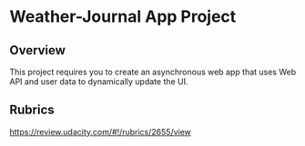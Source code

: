 # Weather-Journal App Project

## Overview
This project requires you to create an asynchronous web app that uses Web API and user data to dynamically update the UI. 


## Rubrics
https://review.udacity.com/#!/rubrics/2655/view